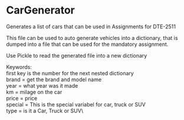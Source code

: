 # CarGenerator
Generates a list of cars that can be used in Assignments for DTE-2511

This file can be used to auto generate vehicles into a dictionary, that is dumped into a file that can be used for the mandatory assignment.

Use Pickle to read the generated file into a new dictionary

Keywords:\
first key is the number for the next nested dictionary\
brand   = get the brand and model name\
year    = what year was it made\
km      = milage on the car\
price   = price\
special = This is the special variabel for car, truck or SUV\
type    = is it a Car, Truck or SUV\
